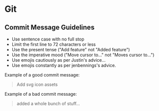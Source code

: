 # Git

## Commit Message Guidelines
- Use sentence case with no full stop
- Limit the first line to 72 characters or less
- Use the present tense ("Add feature" not "Added feature")
- Use the imperative mood ("Move cursor to..." not "Moves cursor to...")
- Use emojis cautiously as per Justin's advice...
- Use emojis constantly as per jenbennings's advice.


Example of a good commit message:
> Add svg icon assets

Example of a bad commit message:
> added a whole bunch of stuff…

